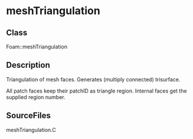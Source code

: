 # meshTriangulation 
## Class
Foam::meshTriangulation

## Description
Triangulation of mesh faces. Generates (multiply connected) trisurface.

All patch faces keep their patchID as triangle region.
Internal faces get the supplied region number.

## SourceFiles
meshTriangulation.C

